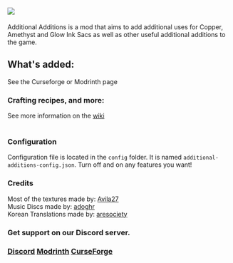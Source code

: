 # ![](https://i.imgur.com/PoIwJqg.png)
Additional Additions is a mod that aims to add additional uses for Copper, Amethyst and Glow Ink Sacs as well as other useful additional additions to the game.

## What's added:
See the Curseforge or Modrinth page

### Crafting recipes, and more:
See more information on the [wiki](https://github.com/Dqu1J/additionaladditions/wiki)  
<br>
### Configuration
Configuration file is located in the `config` folder. It is named `additional-additions-config.json`.
Turn off and on any features you want!
### Credits
Most of the textures made by: [Avila27](https://www.curseforge.com/members/avila27/)  
Music Discs made by: [adoghr](https://www.youtube.com/channel/UCg39EifZ8wUEUZPWhGjslNg)  
Korean Translations made by: [aresociety](https://github.com/aresociety)
<br>
### Get support on our Discord server.
### [Discord](https://discord.com/invite/g5a7ZA62t3) [Modrinth](https://modrinth.com/mod/addadd) [CurseForge](https://www.curseforge.com/minecraft/mc-mods/additional-additions)
